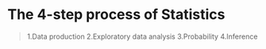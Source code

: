 # The 4-step process of Statistics
> 1.Data production
> 2.Exploratory data analysis
> 3.Probability
> 4.Inference
